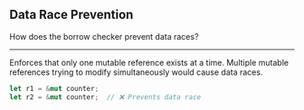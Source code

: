 ## Data Race Prevention

How does the borrow checker prevent data races?

---

Enforces that only one mutable reference exists at a time. Multiple mutable references trying to modify simultaneously would cause data races.

```rust
let r1 = &mut counter;
let r2 = &mut counter;  // ❌ Prevents data race
```


